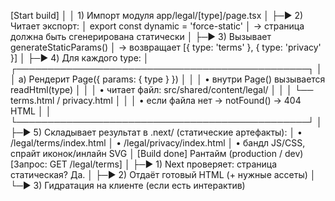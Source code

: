 [Start build]
   │
   │ 1) Импорт модуля app/legal/[type]/page.tsx
   │
   ├─▶ 2) Читает экспорт:
   │      export const dynamic = 'force-static'
   │      → страница должна быть сгенерирована статически
   │
   ├─▶ 3) Вызывает generateStaticParams()
   │      → возвращает [{ type: 'terms' }, { type: 'privacy' }]
   │
   ├─▶ 4) Для каждого type:
   │      ┌───────────────────────────────────────────────┐
   │      │ a) Рендерит Page({ params: { type } })        │
   │      │    • внутри Page() вызывается readHtml(type)  │
   │      │    • читает файл: src/shared/content/legal/   │
   │      │      └── terms.html / privacy.html            │
   │      │    • если файла нет → notFound() → 404 HTML   │
   │      └───────────────────────────────────────────────┘
   │
   ├─▶ 5) Складывает результат в .next/ (статические артефакты):
   │      • /legal/terms/index.html
   │      • /legal/privacy/index.html
   │      • бандл JS/CSS, спрайт иконок/инлайн SVG
   │
[Build done]
Рантайм (production / dev)
[Запрос: GET /legal/terms]
   │
   ├─▶ 1) Next проверяет: страница статическая? Да.
   │
   ├─▶ 2) Отдаёт готовый HTML (+ нужные ассеты)
   │
   └─▶ 3) Гидратация на клиенте (если есть интерактив)
